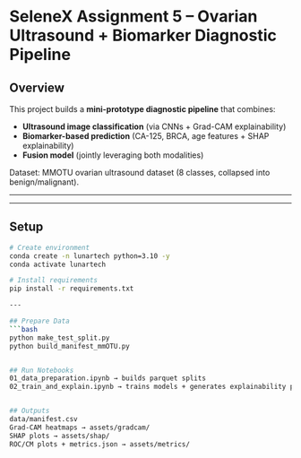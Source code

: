 # SeleneX Assignment 5 – Ovarian Ultrasound + Biomarker Diagnostic Pipeline

## Overview
This project builds a **mini-prototype diagnostic pipeline** that combines:
- **Ultrasound image classification** (via CNNs + Grad-CAM explainability)
- **Biomarker-based prediction** (CA-125, BRCA, age features + SHAP explainability)
- **Fusion model** (jointly leveraging both modalities)

Dataset: MMOTU ovarian ultrasound dataset (8 classes, collapsed into benign/malignant).

---

---

## Setup
```bash
# Create environment
conda create -n lunartech python=3.10 -y
conda activate lunartech

# Install requirements
pip install -r requirements.txt

---

## Prepare Data
```bash
python make_test_split.py
python build_manifest_mmOTU.py


## Run Notebooks
01_data_preparation.ipynb → builds parquet splits
02_train_and_explain.ipynb → trains models + generates explainability plots


## Outputs
data/manifest.csv
Grad-CAM heatmaps → assets/gradcam/
SHAP plots → assets/shap/
ROC/CM plots + metrics.json → assets/metrics/
